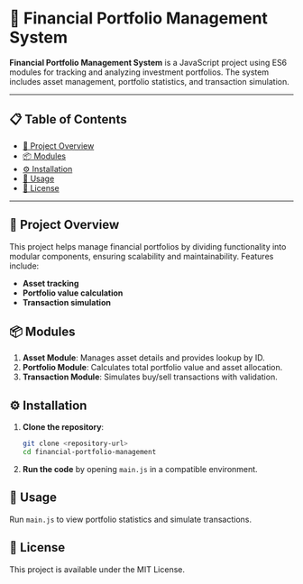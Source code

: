 # 💼 Financial Portfolio Management System

**Financial Portfolio Management System** is a JavaScript project using ES6 modules for tracking and analyzing investment portfolios. The system includes asset management, portfolio statistics, and transaction simulation.

---

## 📋 Table of Contents
- [📖 Project Overview](#-project-overview)
- [📦 Modules](#-modules)
- [⚙️ Installation](#️-installation)
- [🚀 Usage](#-usage)
- [📜 License](#-license)

---

## 📖 Project Overview

This project helps manage financial portfolios by dividing functionality into modular components, ensuring scalability and maintainability. Features include:
- **Asset tracking**
- **Portfolio value calculation**
- **Transaction simulation**

## 📦 Modules
1. **Asset Module**: Manages asset details and provides lookup by ID.
2. **Portfolio Module**: Calculates total portfolio value and asset allocation.
3. **Transaction Module**: Simulates buy/sell transactions with validation.

## ⚙️ Installation
1. **Clone the repository**:
   ```bash
   git clone <repository-url>
   cd financial-portfolio-management
   ```
2. **Run the code** by opening `main.js` in a compatible environment.

## 🚀 Usage
Run `main.js` to view portfolio statistics and simulate transactions. 

## 📜 License
This project is available under the MIT License.

